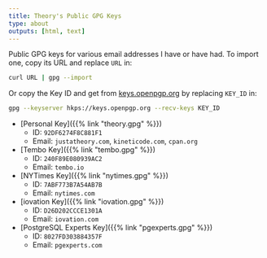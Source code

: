 ```yaml
---
title: Theory's Public GPG Keys
type: about
outputs: [html, text]
---
```


Public GPG keys for various email addresses I have or have had. To import one,
copy its URL and replace `URL` in:

```sh
curl URL | gpg --import
```

Or copy the Key ID and get from [keys.openpgp.org](https://keys.openpgp.org)
by replacing `KEY_ID` in:

```sh
gpg --keyserver hkps://keys.openpgp.org --recv-keys KEY_ID
```

*   [Personal Key]({{% link "theory.gpg" %}})
    *   ID: `92DF6274F8C881F1`
    *   Email: `justatheory.com`, `kineticode.com`, `cpan.org`
*   [Tembo Key]({{% link "tembo.gpg" %}})
    *   ID: `240F89E080939AC2`
    *   Email: `tembo.io`
*   [NYTimes Key]({{% link "nytimes.gpg" %}})
    *   ID: `7ABF773B7A54AB7B`
    *   Email: `nytimes.com`
*   [iovation Key]({{% link "iovation.gpg" %}})
    *   ID: `D26D202CCCE1301A`
    *   Email: `iovation.com`
*   [PostgreSQL Experts Key]({{% link "pgexperts.gpg" %}})
    *   ID: `8027FD303884357F`
    *   Email: `pgexperts.com`
